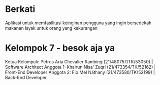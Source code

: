 # Berkati

Aplikasi untuk memfasilitasi keinginan pengguna yang ingin bersedekah makanan layak untuk orang yang kekurangan

# Kelompok 7 - besok aja ya

Ketua Kelompok: Petrus Aria Chevalier Rambing (21/480757/TK/53050) | Software Architect
Anggota 1: Khairun Nisa' Zuqri (21/473354/TK/52162) | Front-End Developer
Anggota 2: Fio Mel Nathany (21/473580/TK/52199) | Back-End Developer
